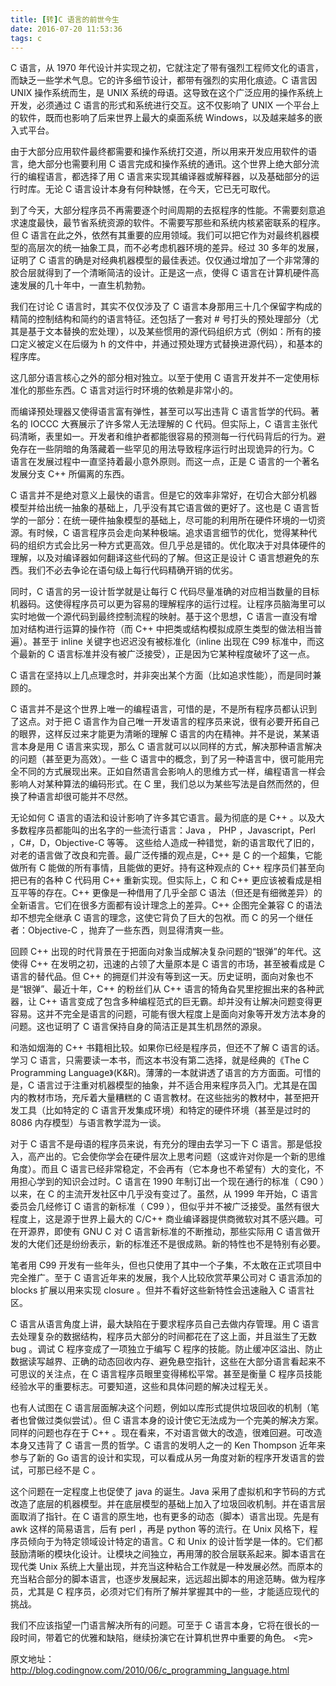 ```yaml
---
title: [转]C 语言的前世今生
date: 2016-07-20 11:53:36
tags: c
---
```

C 语言，从 1970 年代设计并实现之初，它就注定了带有强烈工程师文化的语言，而缺乏一些学术气息。<!-- more -->它的许多细节设计，都带有强烈的实用化痕迹。C 语言因 UNIX 操作系统而生，是 UNIX 系统的母语。这导致在这个广泛应用的操作系统上开发，必须通过 C 语言的形式和系统进行交互。这不仅影响了 UNIX 一个平台上的软件，既而也影响了后来世界上最大的桌面系统 Windows，以及越来越多的嵌入式平台。

由于大部分应用软件最终都需要和操作系统打交道，所以用来开发应用软件的语言，绝大部分也需要利用 C 语言完成和操作系统的通讯。这个世界上绝大部分流行的编程语言，都选择了用 C 语言来实现其编译器或解释器，以及基础部分的运行时库。无论 C 语言设计本身有何种缺憾，在今天，它已无可取代。

到了今天，大部分程序员不再需要逐个时间周期的去抠程序的性能。不需要刻意追求速度最快，最节省系统资源的软件。不需要写那些和系统内核紧密联系的程序。但 C 语言在此之外，依然有其重要的应用领域。我们可以把它作为对最终机器模型的高层次的统一抽象工具，而不必考虑机器环境的差异。经过 30 多年的发展，证明了 C 语言的确是对经典机器模型的最佳表述。仅仅通过增加了一个非常薄的胶合层就得到了一个清晰简洁的设计。正是这一点，使得 C 语言在计算机硬件高速发展的几十年中，一直生机勃勃。

我们在讨论 C 语言时，其实不仅仅涉及了 C 语言本身那用三十几个保留字构成的精简的控制结构和简约的语言特征。还包括了一套对 # 号打头的预处理部分（尤其是基于文本替换的宏处理），以及某些惯用的源代码组织方式（例如：所有的接口定义被定义在后缀为 h 的文件中，并通过预处理方式替换进源代码），和基本的程序库。

这几部分语言核心之外的部分相对独立。以至于使用 C 语言开发并不一定使用标准化的那些东西。C 语言对运行时环境的依赖是非常小的。

而编译预处理器又使得语言富有弹性，甚至可以写出违背 C 语言哲学的代码。著名的 IOCCC 大赛展示了许多常人无法理解的 C 代码。但实际上，C 语言主张代码清晰，表里如一。开发者和维护者都能很容易的预测每一行代码背后的行为。避免存在一些阴暗的角落藏着一些罕见的用法导致程序运行时出现诡异的行为。C 语言在发展过程中一直坚持着最小意外原则。而这一点，正是 C 语言的一个著名发展分支 C++ 所偏离的东西。

C 语言并不是绝对意义上最快的语言。但是它的效率非常好，在切合大部分机器模型并给出统一抽象的基础上，几乎没有其它语言做的更好了。这也是 C 语言哲学的一部分：在统一硬件抽象模型的基础上，尽可能的利用所在硬件环境的一切资源。有时候，C 语言程序员会走向某种极端。追求语言细节的优化，觉得某种代码的组织方式会比另一种方式更高效。但几乎总是错的。优化取决于对具体硬件的理解，以及对编译器如何翻译这些代码的了解。但这正是设计 C 语言想避免的东西。我们不必去争论在语句级上每行代码精确开销的优劣。

同时，C 语言的另一设计哲学就是让每行 C 代码尽量准确的对应相当数量的目标机器码。这使得程序员可以更为容易的理解程序的运行过程。让程序员脑海里可以实时地做一个源代码到最终控制流程的映射。基于这个思想，C 语言一直没有增加对结构进行运算的操作符（而 C++ 中把类或结构模拟成原生类型的做法相当普遍）。甚至于 inline 关键字也迟迟没有被标准化（inline 出现在 C99 标准中，而这个最新的 C 语言标准并没有被广泛接受），正是因为它某种程度破坏了这一点。

C 语言在坚持以上几点理念时，并非突出某个方面（比如追求性能），而是同时兼顾的。

C 语言并不是这个世界上唯一的编程语言，可惜的是，不是所有程序员都认识到了这点。对于把 C 语言作为自己唯一开发语言的程序员来说，很有必要开拓自己的眼界，这样反过来才能更为清晰的理解 C 语言的内在精神。并不是说，某某语言本身是用 C 语言来实现，那么 C 语言就可以以同样的方式，解决那种语言解决的问题（甚至更为高效）。一些 C 语言中的概念，到了另一种语言中，很可能用完全不同的方式展现出来。正如自然语言会影响人的思维方式一样，编程语言一样会影响人对某种算法的编码形式。在 C 里，我们总以为某些写法是自然而然的，但换了种语言却很可能并不尽然。

无论如何 C 语言的语法和设计影响了许多其它语言。最为彻底的是 C++ 。以及大多数程序员都能叫的出名字的一些流行语言：Java ， PHP ，Javascript，Perl ，C#，D，Objective-C 等等。 这些给人造成一种错觉，新的语言取代了旧的，对老的语言做了改良和完善。最广泛传播的观点是，C++ 是 C 的一个超集，它能做所有 C 能做的所有事情，且能做的更好。持有这种观点的 C++ 程序员们甚至向把已有的各种 C 代码用 C++ 重新实现。但实际上，C 和 C++ 更应该被看成是相互平等的存在。C++ 更像是一种借用了几乎全部 C 语法（但还是有细微差异）的全新语言。它们在很多方面都有设计理念上的差异。C++ 企图完全兼容 C 的语法却不想完全继承 C 语言的理念，这使它背负了巨大的包袱。而 C 的另一个继任者：Objective-C ，抛弃了一些东西，则显得清爽一些。

回顾 C++ 出现的时代背景在于把面向对象当成解决复杂问题的“银弹”的年代。这使得 C++ 在发明之初，迅速的占领了大量原本是 C 语言的市场，甚至被看成是 C 语言的替代品。但 C++ 的拥趸们并没有等到这一天。历史证明，面向对象也不是“银弹”、最近十年，C++ 的粉丝们从 C++ 语言的犄角旮旯里挖掘出来的各种武器，让 C++ 语言变成了包含多种编程范式的巨无霸。却并没有让解决问题变得更容易。这并不完全是语言的问题，可能有很大程度上是面向对象等开发方法本身的问题。这也证明了 C 语言保持自身的简洁正是其生机昂然的源泉。

和浩如烟海的 C++ 书籍相比较。如果你已经是程序员，但还不了解 C 语言的话。学习 C 语言，只需要读一本书，而这本书没有第二选择，就是经典的《The C Programming Language》(K&R)。薄薄的一本就讲透了语言的方方面面。可惜的是，C 语言过于注重对机器模型的抽象，并不适合用来程序员入门。尤其是在国内的教材市场，充斥着大量糟糕的 C 语言教材。在这些拙劣的教材中，甚至把开发工具（比如特定的 C 语言开发集成环境）和特定的硬件环境（甚至是过时的 8086 内存模型）与语言教学混为一谈。

对于 C 语言不是母语的程序员来说，有充分的理由去学习一下 C 语言。那是低投入，高产出的。它会使你学会在硬件层次上思考问题（这或许对你是一个新的思维角度）。而且 C 语言已经非常稳定，不会再有（它本身也不希望有）大的变化，不用担心学到的知识会过时。C 语言在 1990 年制订出一个现在通行的标准（ C90 ）以来，在 C 的主流开发社区中几乎没有变过了。虽然，从 1999 年开始，C 语言委员会几经修订 C 语言的新标准（ C99 ），但似乎并不被广泛接受。虽然有很大程度上，这是源于世界上最大的 C/C++ 商业编译器提供商微软对其不感兴趣。可在开源界，即使有 GNU C 对 C 语言新标准的不断推动，那些实际用 C 语言做开发的大佬们还是纷纷表示，新的标准还不是很成熟。新的特性也不是特别有必要。

笔者用 C99 开发有一些年头，但也只使用了其中一个子集，不太敢在正式项目中完全推广。至于 C 语言近年来的发展，我个人比较欣赏苹果公司对 C 语言添加的 blocks 扩展以用来实现 closure 。但并不看好这些新特性会迅速融入 C 语言社区。

C 语言从语言角度上讲，最大缺陷在于要求程序员自己去做内存管理。用 C 语言去处理复杂的数据结构，程序员大部分的时间都花在了这上面，并且滋生了无数 bug 。调试 C 程序变成了一项独立于编写 C 程序的技能。防止缓冲区溢出、防止数据读写越界、正确的动态回收内存、避免悬空指针，这些在大部分语言看起来不可思议的关注点，在 C 语言程序员眼里变得稀松平常。甚至是衡量 C 程序员技能经验水平的重要标志。可要知道，这些和具体问题的解决过程无关。

也有人试图在 C 语言层面解决这个问题，例如以库形式提供垃圾回收的机制（笔者也曾做过类似尝试）。但 C 语言本身的设计使它无法成为一个完美的解决方案。同样的问题也存在于 C++ 。现在看来，不对语言做大的改造，很难回避。可改造本身又违背了 C 语言一贯的哲学。C 语言的发明人之一的 Ken Thompson 近年来参与了新的 Go 语言的设计和实现，可以看成从另一角度对新的程序开发语言的尝试，可那已经不是 C 。

这个问题在一定程度上也促使了 java 的诞生。Java 采用了虚拟机和字节码的方式改造了底层的机器模型。并在底层模型的基础上加入了垃圾回收机制。并在语言层面取消了指针。在 C 语言的原生地，也有更多的动态（脚本）语言出现。先是有 awk 这样的简易语言，后有 perl ，再是 python 等的流行。在 Unix 风格下，程序员倾向于为特定领域设计特定的语言。C 和 Unix 的设计哲学是一体的。它们都鼓励清晰的模块化设计。让模块之间独立，再用薄的胶合层联系起来。脚本语言在现代类 Unix 系统上大量出现，并充当这种粘合工作就是一种发展必然。而原本的充当粘合部分的脚本语言，也逐步发展起来，远远超出脚本的用途范畴。做为程序员，尤其是 C 程序员，必须对它们有所了解并掌握其中的一些，才能适应现代的挑战。

我们不应该指望一门语言解决所有的问题。可至于 C 语言本身，它将在很长的一段时间，带着它的优雅和缺陷，继续扮演它在计算机世界中重要的角色。
<完>

原文地址：http://blog.codingnow.com/2010/06/c_programming_language.html